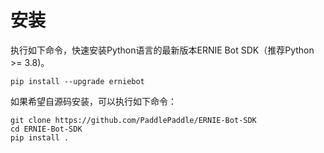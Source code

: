 # 安装

执行如下命令，快速安装Python语言的最新版本ERNIE Bot SDK（推荐Python >= 3.8)。
```shell
pip install --upgrade erniebot
```

如果希望自源码安装，可以执行如下命令：
```shell
git clone https://github.com/PaddlePaddle/ERNIE-Bot-SDK
cd ERNIE-Bot-SDK
pip install .
```
